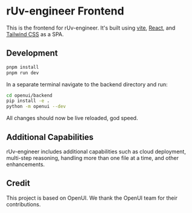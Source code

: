 # rUv-engineer Frontend

This is the frontend for rUv-engineer. It's built using [vite](https://vitejs.dev), [React](https://reactjs.org), and [Tailwind CSS](https://tailwindcss.com) as a SPA.

## Development

```bash
pnpm install
pnpm run dev
```

In a separate terminal navigate to the backend directory and run:

```bash
cd openui/backend
pip install -e .
python -m openui --dev
```

All changes should now be live reloaded, god speed.

## Additional Capabilities

rUv-engineer includes additional capabilities such as cloud deployment, multi-step reasoning, handling more than one file at a time, and other enhancements.

## Credit

This project is based on OpenUI. We thank the OpenUI team for their contributions.

